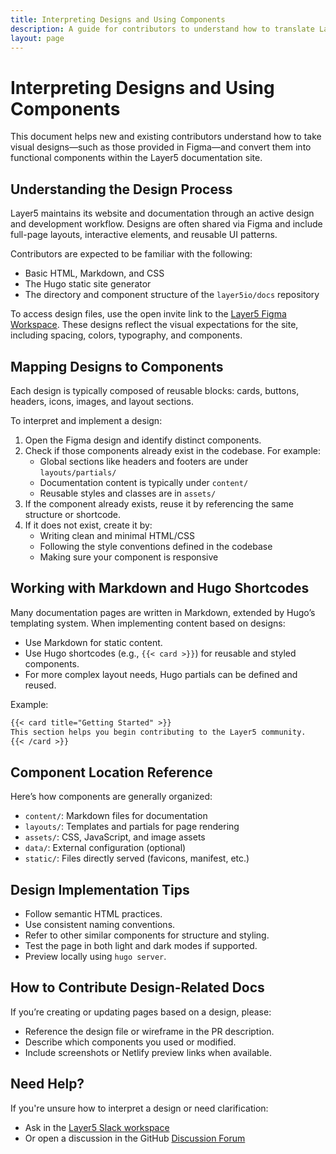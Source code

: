 ```yaml
---
title: Interpreting Designs and Using Components
description: A guide for contributors to understand how to translate Layer5 designs into usable components.
layout: page
---
```


# Interpreting Designs and Using Components

This document helps new and existing contributors understand how to take visual designs—such as those provided in Figma—and convert them into functional components within the Layer5 documentation site.

## Understanding the Design Process

Layer5 maintains its website and documentation through an active design and development workflow. Designs are often shared via Figma and include full-page layouts, interactive elements, and reusable UI patterns.

Contributors are expected to be familiar with the following:

- Basic HTML, Markdown, and CSS
- The Hugo static site generator
- The directory and component structure of the `layer5io/docs` repository

To access design files, use the open invite link to the [Layer5 Figma Workspace](https://www.figma.com/@layer5). These designs reflect the visual expectations for the site, including spacing, colors, typography, and components.

## Mapping Designs to Components

Each design is typically composed of reusable blocks: cards, buttons, headers, icons, images, and layout sections.

To interpret and implement a design:

1. Open the Figma design and identify distinct components.
2. Check if those components already exist in the codebase. For example:
   - Global sections like headers and footers are under `layouts/partials/`
   - Documentation content is typically under `content/`
   - Reusable styles and classes are in `assets/`
3. If the component already exists, reuse it by referencing the same structure or shortcode.
4. If it does not exist, create it by:
   - Writing clean and minimal HTML/CSS
   - Following the style conventions defined in the codebase
   - Making sure your component is responsive

## Working with Markdown and Hugo Shortcodes

Many documentation pages are written in Markdown, extended by Hugo’s templating system. When implementing content based on designs:

- Use Markdown for static content.
- Use Hugo shortcodes (e.g., `{{< card >}}`) for reusable and styled components.
- For more complex layout needs, Hugo partials can be defined and reused.

Example:

```md
{{< card title="Getting Started" >}}
This section helps you begin contributing to the Layer5 community.
{{< /card >}}
```

## Component Location Reference

Here’s how components are generally organized:

- `content/`: Markdown files for documentation
- `layouts/`: Templates and partials for page rendering
- `assets/`: CSS, JavaScript, and image assets
- `data/`: External configuration (optional)
- `static/`: Files directly served (favicons, manifest, etc.)

## Design Implementation Tips

- Follow semantic HTML practices.
- Use consistent naming conventions.
- Refer to other similar components for structure and styling.
- Test the page in both light and dark modes if supported.
- Preview locally using `hugo server`.

## How to Contribute Design-Related Docs

If you’re creating or updating pages based on a design, please:

- Reference the design file or wireframe in the PR description.
- Describe which components you used or modified.
- Include screenshots or Netlify preview links when available.

## Need Help?

If you're unsure how to interpret a design or need clarification:

- Ask in the [Layer5 Slack workspace](https://slack.layer5.io)
- Or open a discussion in the GitHub [Discussion Forum](https://github.com/layer5io/layer5/discussions)
